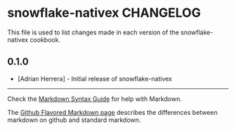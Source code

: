 snowflake-nativex CHANGELOG
===========================

This file is used to list changes made in each version of the snowflake-nativex cookbook.

0.1.0
-----
- [Adrian Herrera] - Initial release of snowflake-nativex

- - -
Check the [Markdown Syntax Guide](http://daringfireball.net/projects/markdown/syntax) for help with Markdown.

The [Github Flavored Markdown page](http://github.github.com/github-flavored-markdown/) describes the differences between markdown on github and standard markdown.
